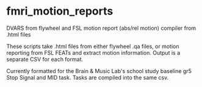 # fmri_motion_reports
DVARS from flywheel and FSL motion report (abs/rel motion) compiler from .html files

These scripts take .html files from either flywheel .qa files, or motion reporting from FSL FEATs and extract motion information.
Output is a separate CSV for each format.

Currently formatted for the Brain & Music Lab's school study baseline gr5 Stop Signal and MID task. 
Tasks are compiled into the same csv. 

